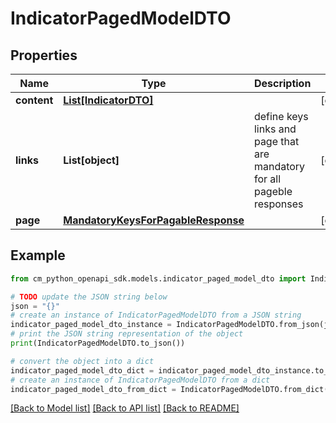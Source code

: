 # IndicatorPagedModelDTO


## Properties

Name | Type | Description | Notes
------------ | ------------- | ------------- | -------------
**content** | [**List[IndicatorDTO]**](IndicatorDTO.md) |  | [optional] 
**links** | **List[object]** | define keys links and page that are mandatory for all pageble responses | [optional] 
**page** | [**MandatoryKeysForPagableResponse**](MandatoryKeysForPagableResponse.md) |  | [optional] 

## Example

```python
from cm_python_openapi_sdk.models.indicator_paged_model_dto import IndicatorPagedModelDTO

# TODO update the JSON string below
json = "{}"
# create an instance of IndicatorPagedModelDTO from a JSON string
indicator_paged_model_dto_instance = IndicatorPagedModelDTO.from_json(json)
# print the JSON string representation of the object
print(IndicatorPagedModelDTO.to_json())

# convert the object into a dict
indicator_paged_model_dto_dict = indicator_paged_model_dto_instance.to_dict()
# create an instance of IndicatorPagedModelDTO from a dict
indicator_paged_model_dto_from_dict = IndicatorPagedModelDTO.from_dict(indicator_paged_model_dto_dict)
```
[[Back to Model list]](../README.md#documentation-for-models) [[Back to API list]](../README.md#documentation-for-api-endpoints) [[Back to README]](../README.md)


